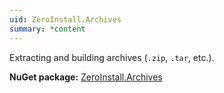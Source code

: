 ```yaml
---
uid: ZeroInstall.Archives
summary: *content
---
```

Extracting and building archives (`.zip`, `.tar`, etc.).

**NuGet package:** [ZeroInstall.Archives](https://www.nuget.org/packages/ZeroInstall.Archives/)
